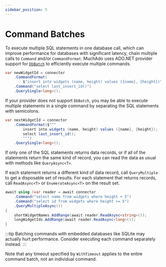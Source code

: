 ```yaml
---
sidebar_position: 5
---
```


# Command Batches

To execute multiple SQL statements in one database call, which can improve performance for databases with significant latency, chain multiple calls to `Command` and/or `CommandFormat`. MuchAdo uses ADO.NET provider support for [`DbBatch`](https://learn.microsoft.com/en-us/dotnet/api/system.data.common.dbbatch) to efficiently execute multiple commands.

```csharp
var newWidgetId = connector
    .CommandFormat(
        $"insert into widgets (name, height) values ({name}, {height})")
    .Command("select last_insert_id()")
    .QuerySingle<long>();
```

If your provider does not support `DbBatch`, you may be able to execute multiple statements in a single command by separating the SQL statements with semicolons.

```csharp
var nextWidgetId = connector
    .CommandFormat($"""
        insert into widgets (name, height) values ({name}, {height});
        select last_insert_id();
        """)
    .QuerySingle<long>();
```

If only one of the SQL statements returns data records, or if all of the statements return the same kind of record, you can read the data as usual with methods like `QueryAsync<T>`.

If each statement returns a different kind of data record, call `QueryMultiple` to get a disposable set of results. For each statement that returns records, call `ReadAsync<T>` or `EnumerateAsync<T>` on the result set.

```csharp
await using (var reader = await connector
    .Command("select name from widgets where height < 5")
    .Command("select id from widgets where height >= 5")
    .QueryMultipleAsync())
{
    shortWidgetNames.AddRange(await reader.ReadAsync<string>());
    longWidgetIds.AddRange(await reader.ReadAsync<long>());
}
```

:::tip
Batching commands with embedded databases like SQLite may actually hurt performance. Consider executing each command separately instead.
:::

Note that any timeout specified by `WithTimeout` applies to the entire command batch, not an individual command.
